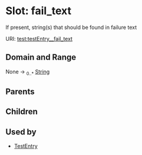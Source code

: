 
# Slot: fail_text


If present, string(s) that should be found in failure text

URI: [test:testEntry__fail_text](https://linkml.org/testing/testEntry__fail_text)


## Domain and Range

None &#8594;  <sub>0..\*</sub> [String](types/String.md)

## Parents


## Children


## Used by

 * [TestEntry](TestEntry.md)
